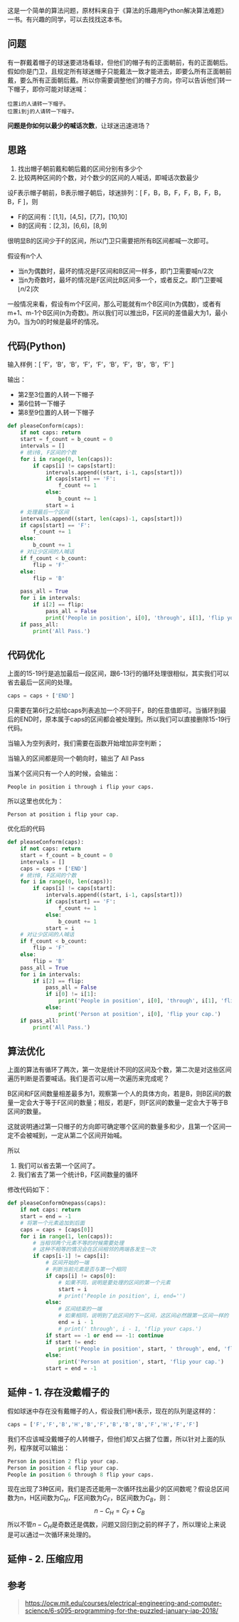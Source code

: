 这是一个简单的算法问题，原材料来自于《算法的乐趣用Python解决算法难题》一书。有兴趣的同学，可以去找找这本书。

## 问题

有一群戴着帽子的球迷要进场看球，但他们的帽子有的正面朝前，有的正面朝后。假如你是门卫，且规定所有球迷帽子只能戴法一致才能进去，即要么所有正面朝前戴，要么所有正面朝后戴。所以你需要调整他们的帽子方向，你可以告诉他们转一下帽子，即你可能对球迷喊：

```shell
位置i的人请转一下帽子。
位置i到j的人请转一下帽子。
```

**问题是你如何以最少的喊话次数**，让球迷迅速进场？

## 思路

1.  找出帽子朝前戴和朝后戴的区间分别有多少个
2.  比较两种区间的个数，对个数少的区间的人喊话，即喊话次数最少

设F表示帽子朝前，B表示帽子朝后，球迷排列：[ F，B，B，F，F，B，F，B，B，F ]，则

-   F的区间有：[1,1]，[4,5]，[7,7]，[10,10]
-   B的区间有：[2,3]，[6,6]，[8,9]

很明显B的区间少于F的区间，所以门卫只需要把所有B区间都喊一次即可。

假设有n个人

-   当n为偶数时，最坏的情况是F区间和B区间一样多，即门卫需要喊n/2次
-   当n为奇数时，最坏的情况是F区间比B区间多一个，或者反之。即门卫要喊$\lfloor n/2\rfloor$次

一般情况来看，假设有m个F区间，那么可能就有m个B区间(n为偶数)，或者有m+1、m-1个B区间(n为奇数)。所以我们可以推出B，F区间的差值最大为1，最小为0。当为0的时候是最坏的情况。

## 代码(Python)

输入样例：[ ‘F’，‘B’，‘B’，‘F’，‘F’，‘B’，‘F’，‘B’，‘B’，‘F’ ]

输出：

-   第2至3位置的人转一下帽子
-   第6位转一下帽子
-   第8至9位置的人转一下帽子

```python
def pleaseConform(caps):
    if not caps: return
    start = f_count = b_count = 0
    intervals = []
    # 统计B, F区间的个数
    for i in range(0, len(caps)):
        if caps[i] != caps[start]:
            intervals.append((start, i-1, caps[start]))
            if caps[start] == 'F':
                f_count += 1
            else:
                b_count += 1
            start = i
    # 处理最后一个区间
    intervals.append((start, len(caps)-1, caps[start]))
    if caps[start] == 'F':
        f_count += 1
    else:
        b_count += 1
    # 对让少区间的人喊话
    if f_count < b_count:
        flip = 'F'
    else:
        flip = 'B'
        
    pass_all = True
    for i in intervals:
        if i[2] == flip:
            pass_all = False
            print('People in position', i[0], 'through', i[1], 'flip your caps.')
    if pass_all:
        print('All Pass.')

```

## 代码优化

上面的15-19行是追加最后一段区间，跟6-13行的循环处理很相似，其实我们可以省去最后一区间的处理。

```python
caps = caps + ['END']
```

只需要在第6行之前给caps列表追加一个不同于F，B的任意值即可。当循环到最后的END时，原本属于caps的区间都会被处理到。所以我们可以直接删除15-19行代码。

当输入为空列表时，我们需要在函数开始增加非空判断；

当输入的区间都是同一个朝向时，输出了 All Pass

当某个区间只有一个人的时候，会输出：

```shell
People in position i through i flip your caps.
```

所以这里也优化为：

```shell
Person at position i flip your cap.
```

优化后的代码

```python
def pleaseConform(caps):
    if not caps: return
    start = f_count = b_count = 0
    intervals = []
    caps = caps + ['END']
    # 统计B, F区间的个数
    for i in range(0, len(caps)):
        if caps[i] != caps[start]:
            intervals.append((start, i-1, caps[start]))
            if caps[start] == 'F':
                f_count += 1
            else:
                b_count += 1
            start = i
    # 对让少区间的人喊话
    if f_count < b_count:
        flip = 'F'
    else:
        flip = 'B'
    pass_all = True
    for i in intervals:
        if i[2] == flip:
            pass_all = False
            if i[0] != i[1]:
                print('People in position', i[0], 'through', i[1], 'flip your caps.')
            else:
                print('Person at position', i[0], 'flip your cap.')
    if pass_all:
        print('All Pass.')

```

## 算法优化

上面的算法有循环了两次，第一次是统计不同的区间及个数，第二次是对这些区间遍历判断是否要喊话。我们是否可以用一次遍历来完成呢？

B区间和F区间数量相差最多为1，观察第一个人的具体方向，若是B，则B区间的数量一定会大于等于F区间的数量；相反，若是F，则F区间的数量一定会大于等于B区间的数量。

这就说明通过第一只帽子的方向即可确定哪个区间的数量多和少，且第一个区间一定不会被喊到，一定从第二个区间开始喊。

所以

1.  我们可以省去第一个区间了。
2.  我们省去了第一个统计B，F区间数量的循环

修改代码如下：

```python
def pleaseConformOnepass(caps):
    if not caps: return
    start = end = -1
    # 将第一个元素追加到后面
    caps = caps + [caps[0]]
    for i in range(1, len(caps)):
        # 当相邻两个元素不等的时候需要处理
        # 这种不相等的情况会在区间相邻的两端各发生一次
        if caps[i-1] != caps[i]:
            # 区间开始的一端
            # 判断当前元素是否与第一个相同
            if caps[i] != caps[0]:
                # 如果不同，说明是要处理的区间的第一个元素
                start = i
                # print('People in position', i, end='')
            else:
                # 区间结束的一端
                # 如果相同，说明到了此区间的下一区间，这区间必然跟第一区间一样的
                end = i - 1
                # print(' through', i - 1, 'flip your caps.')
            if start == -1 or end == -1: continue
            if start != end:
                print('People in position', start, ' through', end, 'flip your caps.')
            else:
                print('Person at position', start, 'flip your cap.')
            start = end = -1
```

## 延伸 - 1. 存在没戴帽子的

假如球迷中存在没有戴帽子的人，假设我们用H表示，现在的队列是这样的：

```python
caps = ['F','F','B','H','B','F','B','B','B','F','H','F','F']
```

我们不应该喊没戴帽子的人转帽子，但他们却又占据了位置，所以针对上面的队列，程序就可以输出：

```python
Person in position 2 flip your cap.
Person in position 4 flip your cap.
People in position 6 through 8 flip your caps.
```



现在出现了3种区间，我们是否还能用一次循环找出最少的区间数呢？假设总区间数为n，H区间数为$C_H$，F区间数为$C_F$，B区间数为$C_B$，则：
$$
n - C_H = C_F + C_B
$$
所以不管$n - C_H$是奇数还是偶数，问题又回归到之前的样子了，所以理论上来说是可以通过一次循环来处理的。

## 延伸 - 2. 压缩应用

## 参考

>   https://ocw.mit.edu/courses/electrical-engineering-and-computer-science/6-s095-programming-for-the-puzzled-january-iap-2018/





